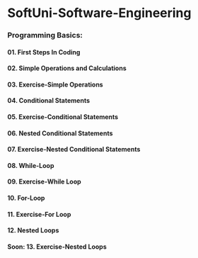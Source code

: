 # SoftUni-Software-Engineering

### Programming Basics:
#### 01. First Steps In Coding
#### 02. Simple Operations and Calculations
#### 03. Exercise-Simple Operations
#### 04. Conditional Statements
#### 05. Exercise-Conditional Statements
#### 06. Nested Conditional Statements
#### 07. Exercise-Nested Conditional Statements
#### 08. While-Loop
#### 09. Exercise-While Loop
#### 10. For-Loop
#### 11. Exercise-For Loop
#### 12. Nested Loops

#### Soon: 13. Exercise-Nested Loops
